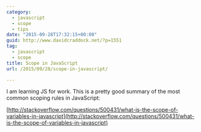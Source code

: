 ```yaml
---
category:
  - javascript
  - scope
  - tips
date: "2015-09-28T17:32:15+00:00"
guid: http://www.davidcraddock.net/?p=1551
tag:
  - javascript
  - scope
title: Scope in JavaScript
url: /2015/09/28/scope-in-javascript/

---
```

I am learning JS for work. This is a pretty good summary of the most common scoping rules in JavaScript:

[http://stackoverflow.com/questions/500431/what-is-the-scope-of-variables-in-javascript](http://stackoverflow.com/questions/500431/what-is-the-scope-of-variables-in-javascript)
